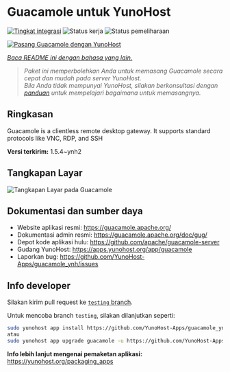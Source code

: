 <!--
N.B.: README ini dibuat secara otomatis oleh <https://github.com/YunoHost/apps/tree/master/tools/readme_generator>
Ini TIDAK boleh diedit dengan tangan.
-->

# Guacamole untuk YunoHost

[![Tingkat integrasi](https://apps.yunohost.org/badge/integration/guacamole)](https://ci-apps.yunohost.org/ci/apps/guacamole/)
![Status kerja](https://apps.yunohost.org/badge/state/guacamole)
![Status pemeliharaan](https://apps.yunohost.org/badge/maintained/guacamole)

[![Pasang Guacamole dengan YunoHost](https://install-app.yunohost.org/install-with-yunohost.svg)](https://install-app.yunohost.org/?app=guacamole)

*[Baca README ini dengan bahasa yang lain.](./ALL_README.md)*

> *Paket ini memperbolehkan Anda untuk memasang Guacamole secara cepat dan mudah pada server YunoHost.*  
> *Bila Anda tidak mempunyai YunoHost, silakan berkonsultasi dengan [panduan](https://yunohost.org/install) untuk mempelajari bagaimana untuk memasangnya.*

## Ringkasan

Guacamole is a clientless remote desktop gateway. It supports standard protocols like VNC, RDP, and SSH

**Versi terkirim:** 1.5.4~ynh2

## Tangkapan Layar

![Tangkapan Layar pada Guacamole](./doc/screenshots/screenshot1.jpg)

## Dokumentasi dan sumber daya

- Website aplikasi resmi: <https://guacamole.apache.org/>
- Dokumentasi admin resmi: <https://guacamole.apache.org/doc/gug/>
- Depot kode aplikasi hulu: <https://github.com/apache/guacamole-server>
- Gudang YunoHost: <https://apps.yunohost.org/app/guacamole>
- Laporkan bug: <https://github.com/YunoHost-Apps/guacamole_ynh/issues>

## Info developer

Silakan kirim pull request ke [`testing` branch](https://github.com/YunoHost-Apps/guacamole_ynh/tree/testing).

Untuk mencoba branch `testing`, silakan dilanjutkan seperti:

```bash
sudo yunohost app install https://github.com/YunoHost-Apps/guacamole_ynh/tree/testing --debug
atau
sudo yunohost app upgrade guacamole -u https://github.com/YunoHost-Apps/guacamole_ynh/tree/testing --debug
```

**Info lebih lanjut mengenai pemaketan aplikasi:** <https://yunohost.org/packaging_apps>
